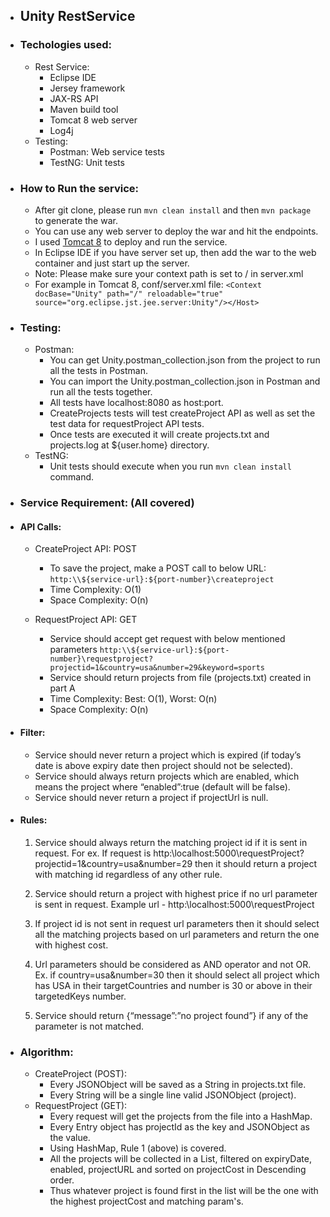 
* ## Unity RestService

* ### **Techologies used:** 
	* Rest Service:
		* Eclipse IDE
		* Jersey framework
		* JAX-RS API
		* Maven build tool
		* Tomcat 8 web server
		* Log4j
	*  Testing:
		* Postman: Web service tests 
		* TestNG: Unit tests  	

* ### **How to Run the service:**
	* After git clone, please run ```mvn clean install``` and then ```mvn package``` to generate the war.
	* You can use any web server to deploy the war and hit the endpoints.
	* I used [Tomcat 8](https://tomcat.apache.org/download-80.cgi) to deploy and run the service.
	* In Eclipse IDE if you have server set up, then add the war to the web container and just start up the server. 
	* Note: Please make sure your context path is set to / in server.xml
	* For example in Tomcat 8, conf/server.xml file:
``` <Context docBase="Unity" path="/" reloadable="true" source="org.eclipse.jst.jee.server:Unity"/></Host> ``` 

* ### **Testing:**
	* Postman:
		* You can get Unity.postman_collection.json from the project to run all the tests in Postman.
		* You can import the Unity.postman_collection.json in Postman and run all the tests together. 
		* All tests have localhost:8080 as host:port.
		* CreateProjects tests will test createProject API as well as set the test data for requestProject API tests.
		* Once tests are executed it will create projects.txt and projects.log at ${user.home} directory.  
	* TestNG: 
		* Unit tests should execute when you run ```mvn clean install``` command.  

* ### **Service Requirement: (All covered)**
* #### API Calls:
	* CreateProject API: POST
		* To save the project, make a POST call to below URL:
		```http:\\${service-url}:${port-number}\createproject```
		* Time Complexity: O(1)
		* Space Complexity: O(n)
		
	* RequestProject API: GET
		* Service should accept get request with below mentioned parameters
		```http:\\${service-url}:${port-number}\requestproject?projectid=1&country=usa&number=29&keyword=sports```
        * Service should return projects from file (projects.txt) created in part A
		* Time Complexity: Best: O(1), Worst: O(n)
		* Space Complexity: O(n)

* #### Filter:
	* Service should never return a project which is expired (if today’s date is above expiry date then project should not be selected).
	* Service should always return projects which are enabled, which means the project where “enabled”:true (default will be false).
	* Service should never return a project if projectUrl is null.

* #### Rules:
	1. Service should always return the matching project id if it is sent in request. For ex. If request is http:\\localhost:5000\requestProject?projectid=1&country=usa&number=29 then it should return a project with matching id regardless of any other rule.

	2. Service should return a project with highest price if no url parameter is sent in request. Example url - http:\\localhost:5000\requestProject

	3. If project id is not sent in request url parameters then it should select all the matching projects based on url parameters and return the one with highest cost.

	4. Url parameters should be considered as AND operator and not OR. Ex. if country=usa&number=30 then it should select all project which has USA in their targetCountries and number is 30 or above in their targetedKeys number.

	5. Service should return {“message”:”no project found”} if any of the parameter is not matched.

* ### **Algorithm:**
	* CreateProject (POST):
		* Every JSONObject will be saved as a String in projects.txt file.
		* Every String will be a single line valid JSONObject (project).
	* RequestProject (GET):
		* Every request will get the projects from the file into a HashMap.
		* Every Entry object has projectId as the key and JSONObject as the value.   
		* Using HashMap, Rule 1 (above) is covered.
		* All the projects will be collected in a List, filtered on expiryDate, enabled, projectURL and sorted on projectCost in Descending order.
		* Thus whatever project is found first in the list will be the one with the highest projectCost and matching param's.
		
